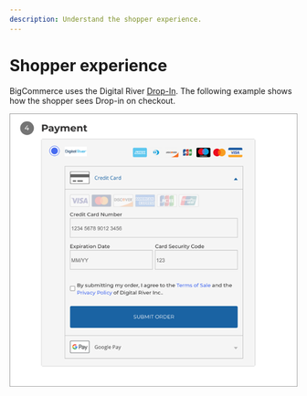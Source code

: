 ```yaml
---
description: Understand the shopper experience.
---
```


# Shopper experience

BigCommerce uses the Digital River [Drop-In](https://docs.digitalriver.com/digital-river-api/payments/payment-integrations-1/drop-in).  The following example shows how the shopper sees Drop-in on checkout.

![](../.gitbook/assets/Drop-in-example.png)
